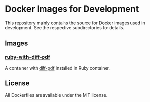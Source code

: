 # Docker Images for Development

This repository mainly contains the source for Docker images used in development. See the respective subdirectories for details.

## Images

### [ruby-with-diff-pdf](/ruby-with-diff-pdf)

A container with [diff-pdf](https://github.com/vslavik/diff-pdf) installed in Ruby container.

## License

All Dockerfiles are available under the MIT license.
